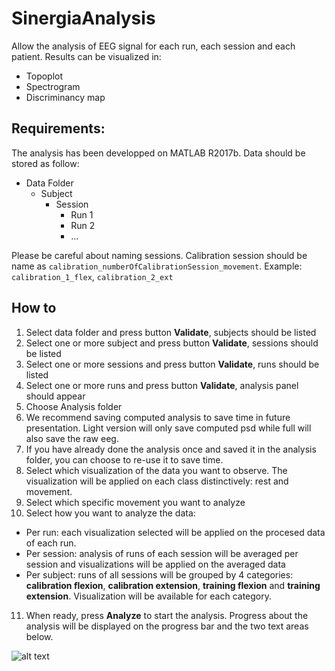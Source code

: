 # SinergiaAnalysis

Allow the analysis of EEG signal for each run, each session and each patient. Results can be visualized in:
* Topoplot
* Spectrogram
* Discriminancy map

## Requirements:
The analysis has been developped on MATLAB R2017b.
Data should be stored as follow:
* Data Folder
  * Subject
    * Session
      * Run 1
      * Run 2
      * ...

Please be careful about naming sessions. Calibration session should be name as `calibration_numberOfCalibrationSession_movement`. Example:
`calibration_1_flex`, `calibration_2_ext`

## How to
1. Select data folder and press button **Validate**, subjects should be listed
2. Select one or more subject and press button **Validate**, sessions should be listed
3. Select one or more sessions and press button **Validate**, runs should be listed
4. Select one or more runs and press button **Validate**, analysis panel should appear
5. Choose Analysis folder
6. We recommend saving computed analysis to save time in future presentation. Light version will only save computed psd while full will also save the raw eeg.
7. If you have already done the analysis once and saved it in the analysis folder, you can choose to re-use it to save time.
8. Select which visualization of the data you want to observe. The visualization will be applied on each class distinctively: rest and movement.
9. Select which specific movement you want to analyze
10. Select how you want to analyze the data:
  * Per run: each visualization selected will be applied on the procesed data of each run.
  * Per session: analysis of runs of each session will be averaged per session and visualizations will be applied on the averaged data
  * Per subject: runs of all sessions will be grouped by 4 categories: **calibration flexion**, **calibration extension**, **training flexion** and **training extension**. Visualization will be available for each category.
11. When ready, press **Analyze** to start the analysis. Progress about the analysis will be displayed on the progress bar and the two text areas below.

![alt text](https://github.com/millanlaboratory/SinergiaAnalysis/blob/master/resources/gui_marked.png "GUI image here")
